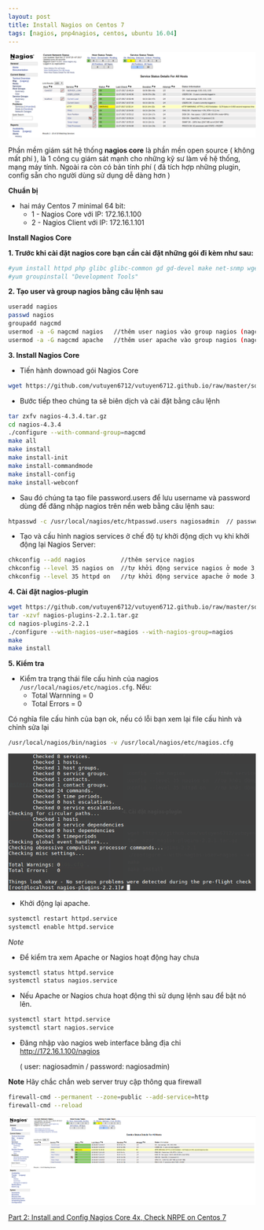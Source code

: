 ```yaml
---
layout: post
title: Install Nagios on Centos 7
tags: [nagios, pnp4nagios, centos, ubuntu 16.04]
---
```


![image](../img/nagios1.png)

Phần mềm giám sát hệ thống **nagios core**  là phần mền open source ( không mất phí ), là 1 công cụ giám sát mạnh cho những kỹ sư làm về hệ thống, mạng máy tính. Ngoài ra còn có bản tính phí ( đã tích hợp những plugin, config sẵn cho người dùng sử dụng dễ dàng hơn )

**Chuẩn bị**
- hai máy Centos 7 minimal 64 bit:
  - 1 - Nagios Core với IP: 172.16.1.100
  - 2 - Nagios Client với IP: 172.16.1.101

**Install Nagios Core**

**1. Trước khi cài đặt nagios core bạn cần cài đặt những gói đi kèm như sau:**  

```sh
#yum install httpd php glibc glibc-common gd gd-devel make net-snmp wget
#yum groupinstall "Development Tools"
```

**2. Tạo user và group nagios bằng câu lệnh sau**

```sh
useradd nagios  
passwd nagios
groupadd nagcmd
usermod -a -G nagcmd nagios   //thêm user nagios vào group nagios (nagcmd)
usermod -a -G nagcmd apache   //thêm user apache vào group nagios (nagcmd)
```

**3. Install Nagios Core**

- Tiến hành downoad gói Nagios Core

```sh
wget https://github.com/vutuyen6712/vutuyen6712.github.io/raw/master/software/nagios-4.3.4.tar.gz
```

- Bước tiếp theo chúng ta sẽ biên dịch và cài đặt bằng câu lệnh

```sh
tar zxfv nagios-4.3.4.tar.gz
cd nagios-4.3.4
./configure --with-command-group=nagcmd
make all
make install
make install-init
make install-commandmode
make install-config
make install-webconf
```

- Sau đó chúng ta tạo file password.users để lưu username và password dùng để đăng nhập nagios trên nền web bằng câu lệnh sau:

```sh
htpasswd -c /usr/local/nagios/etc/htpasswd.users nagiosadmin  // password: nagiosadmin
```
- Tạo và cấu hình nagios services ở chế độ tự khởi động dịch vụ khi khởi động lại Nagios Server:

```sh
chkconfig --add nagios          //thêm service nagios
chkconfig --level 35 nagios on  //tự khởi động service nagios ở mode 3,5 trong inittab linux
chkconfig --level 35 httpd on   //tự khởi động service apache ở mode 3,5 trong inittab linux

```

**4. Cài đặt nagios-plugin**

```sh
wget https://github.com/vutuyen6712/vutuyen6712.github.io/raw/master/software/nagios-plugins-2.2.1.tar.gz
tar -xzvf nagios-plugins-2.2.1.tar.gz
cd nagios-plugins-2.2.1
./configure --with-nagios-user=nagios --with-nagios-group=nagios
make
make install
```

**5. Kiểm tra**
+  Kiểm tra trạng thái file cấu hình của nagios `/usr/local/nagios/etc/nagios.cfg`.
Nếu:  
      - Total Warnning = 0
      - Total Errors = 0

Có nghĩa file cấu hình của bạn ok, nếu có lỗi bạn xem lại file cấu hình và chỉnh sửa lại

```sh
/usr/local/nagios/bin/nagios -v /usr/local/nagios/etc/nagios.cfg
```
![image](../img/nagios2.png)

- Khởi động lại apache.
```sh
systemctl restart httpd.service
systemctl enable httpd.service
```

*Note*
- Để kiểm tra xem Apache or Nagios hoạt động hay chưa

```sh
systemctl status httpd.service
systemctl status nagios.service
```
- Nếu Apache or Nagios chưa hoạt động thì sử dụng lệnh sau để bật nó lên.

```sh
systemctl start httpd.service
systemctl start nagios.service
```
- Đăng nhập vào nagios web interface bằng địa chỉ http://172.16.1.100/nagios

  ( user: nagiosadmin / password: nagiosadmin)

**Note** Hãy chắc chắn web server truy cập thông qua firewall

```sh
firewall-cmd --permanent --zone=public --add-service=http
firewall-cmd --reload
```

![image](../img/nagios3.png)

<a href="https://vutuyen6712.github.io/2017-12-28-nagios1/">Part 2: Install and Config Nagios Core 4x, Check NRPE on Centos 7</a>
